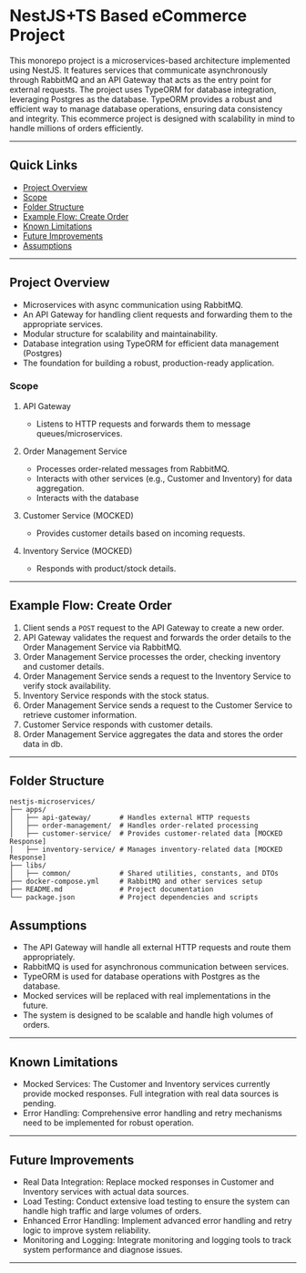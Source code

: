 # NestJS+TS Based eCommerce Project

This monorepo project is a microservices-based architecture implemented using NestJS. It features services that communicate asynchronously through RabbitMQ and an API Gateway that acts as the entry point for external requests. The project uses TypeORM for database integration, leveraging Postgres as the database. TypeORM provides a robust and efficient way to manage database operations, ensuring data consistency and integrity. This ecommerce project is designed with scalability in mind to handle millions of orders efficiently.

---

## Quick Links

- [Project Overview](#project-overview)
- [Scope](#scope)
- [Folder Structure](#folder-structure)
- [Example Flow: Create Order](#example-flow-create-order)
- [Known Limitations](#known-limitations)
- [Future Improvements](#future-improvements)
- [Assumptions](#assumptions)

---

## Project Overview

- Microservices with async communication using RabbitMQ.
- An API Gateway for handling client requests and forwarding them to the appropriate services.
- Modular structure for scalability and maintainability.
- Database integration using TypeORM for efficient data management (Postgres)
- The foundation for building a robust, production-ready application.

### Scope

1. API Gateway

   - Listens to HTTP requests and forwards them to message queues/microservices.

2. Order Management Service

   - Processes order-related messages from RabbitMQ.
   - Interacts with other services (e.g., Customer and Inventory) for data aggregation.
   - Interacts with the database

3. Customer Service (MOCKED)

   - Provides customer details based on incoming requests.

4. Inventory Service (MOCKED)
   - Responds with product/stock details.

---

## Example Flow: Create Order

1. Client sends a `POST` request to the API Gateway to create a new order.
2. API Gateway validates the request and forwards the order details to the Order Management Service via RabbitMQ.
3. Order Management Service processes the order, checking inventory and customer details.
4. Order Management Service sends a request to the Inventory Service to verify stock availability.
5. Inventory Service responds with the stock status.
6. Order Management Service sends a request to the Customer Service to retrieve customer information.
7. Customer Service responds with customer details.
8. Order Management Service aggregates the data and stores the order data in db.

---

## Folder Structure

```plaintext
nestjs-microservices/
├── apps/
│   ├── api-gateway/       # Handles external HTTP requests
│   ├── order-management/  # Handles order-related processing
│   ├── customer-service/  # Provides customer-related data [MOCKED Response]
│   ├── inventory-service/ # Manages inventory-related data [MOCKED Response]
├── libs/
│   ├── common/            # Shared utilities, constants, and DTOs
├── docker-compose.yml     # RabbitMQ and other services setup
├── README.md              # Project documentation
└── package.json           # Project dependencies and scripts
```

## Assumptions

- The API Gateway will handle all external HTTP requests and route them appropriately.
- RabbitMQ is used for asynchronous communication between services.
- TypeORM is used for database operations with Postgres as the database.
- Mocked services will be replaced with real implementations in the future.
- The system is designed to be scalable and handle high volumes of orders.


---

## Known Limitations

- Mocked Services: The Customer and Inventory services currently provide mocked responses. Full integration with real data sources is pending.
- Error Handling: Comprehensive error handling and retry mechanisms need to be implemented for robust operation.

---

## Future Improvements

- Real Data Integration: Replace mocked responses in Customer and Inventory services with actual data sources.
- Load Testing: Conduct extensive load testing to ensure the system can handle high traffic and large volumes of orders.
- Enhanced Error Handling: Implement advanced error handling and retry logic to improve system reliability.
- Monitoring and Logging: Integrate monitoring and logging tools to track system performance and diagnose issues.

---